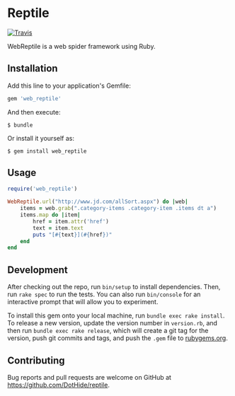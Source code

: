 # Reptile

[![Travis](https://img.shields.io/travis/DotHide/reptile.svg?maxAge=2592000)](https://travis-ci.org/DotHide/reptile) 

WebReptile is a web spider framework using Ruby.

## Installation

Add this line to your application's Gemfile:

```ruby
gem 'web_reptile'
```

And then execute:

    $ bundle

Or install it yourself as:

    $ gem install web_reptile

## Usage

```ruby
require('web_reptile')

WebReptile.url("http://www.jd.com/allSort.aspx") do |web|
    items = web.grab(".category-items .category-item .items dt a")
    items.map do |item|
        href = item.attr('href')
        text = item.text
        puts "[#{text}](#{href})"
    end
end
```

## Development

After checking out the repo, run `bin/setup` to install dependencies. Then, run `rake spec` to run the tests. You can also run `bin/console` for an interactive prompt that will allow you to experiment.

To install this gem onto your local machine, run `bundle exec rake install`. To release a new version, update the version number in `version.rb`, and then run `bundle exec rake release`, which will create a git tag for the version, push git commits and tags, and push the `.gem` file to [rubygems.org](https://rubygems.org).

## Contributing

Bug reports and pull requests are welcome on GitHub at https://github.com/DotHide/reptile.

